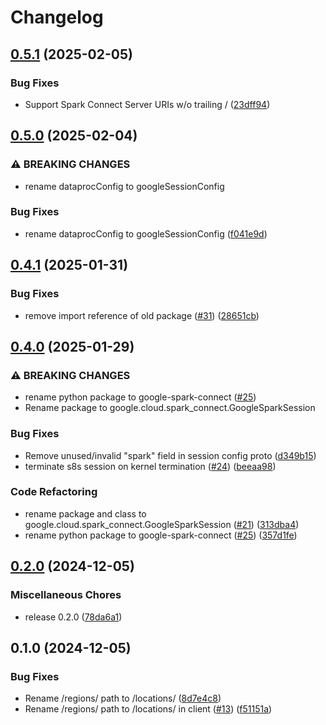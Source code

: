# Changelog

## [0.5.1](https://github.com/GoogleCloudDataproc/dataproc-spark-connect-python/compare/v0.5.0...v0.5.1) (2025-02-05)


### Bug Fixes

* Support Spark Connect Server URIs w/o trailing / ([23dff94](https://github.com/GoogleCloudDataproc/dataproc-spark-connect-python/commit/23dff94c204548a61efd49d33f7525efc27d186b))

## [0.5.0](https://github.com/GoogleCloudDataproc/dataproc-spark-connect-python/compare/v0.4.1...v0.5.0) (2025-02-04)


### ⚠ BREAKING CHANGES

* rename dataprocConfig to googleSessionConfig

### Bug Fixes

* rename dataprocConfig to googleSessionConfig ([f041e9d](https://github.com/GoogleCloudDataproc/dataproc-spark-connect-python/commit/f041e9d857d33634361bf2399a2f8b7790d04a76))

## [0.4.1](https://github.com/GoogleCloudDataproc/dataproc-spark-connect-python/compare/v0.4.0...v0.4.1) (2025-01-31)


### Bug Fixes

* remove import reference of old package ([#31](https://github.com/GoogleCloudDataproc/dataproc-spark-connect-python/issues/31)) ([28651cb](https://github.com/GoogleCloudDataproc/dataproc-spark-connect-python/commit/28651cb78ebb2c8bc7910afd0c17d8081e7d78f5))

## [0.4.0](https://github.com/GoogleCloudDataproc/dataproc-spark-connect-python/compare/v0.2.0...v0.4.0) (2025-01-29)


### ⚠ BREAKING CHANGES

* rename python package to google-spark-connect ([#25](https://github.com/GoogleCloudDataproc/dataproc-spark-connect-python/issues/25))
* Rename package to google.cloud.spark_connect.GoogleSparkSession

### Bug Fixes

* Remove unused/invalid "spark" field in session config proto ([d349b15](https://github.com/GoogleCloudDataproc/dataproc-spark-connect-python/commit/d349b159e7f00072f4003830246815a23b86d3be))
* terminate s8s session on kernel termination ([#24](https://github.com/GoogleCloudDataproc/dataproc-spark-connect-python/issues/24)) ([beeaa98](https://github.com/GoogleCloudDataproc/dataproc-spark-connect-python/commit/beeaa98ef60fa6f92c490ba0e8a69945c8bbf0b4))


### Code Refactoring

* rename package and class to google.cloud.spark_connect.GoogleSparkSession ([#21](https://github.com/GoogleCloudDataproc/dataproc-spark-connect-python/issues/21)) ([313dba4](https://github.com/GoogleCloudDataproc/dataproc-spark-connect-python/commit/313dba423f80c5b15535a40e239db1ab6e886ace))
* rename python package to google-spark-connect ([#25](https://github.com/GoogleCloudDataproc/dataproc-spark-connect-python/issues/25)) ([357d1fe](https://github.com/GoogleCloudDataproc/dataproc-spark-connect-python/commit/357d1fe8383040e506a251aa7b3af99a07752058))

## [0.2.0](https://github.com/GoogleCloudDataproc/dataproc-spark-connect-python/compare/v0.1.0...v0.2.0) (2024-12-05)


### Miscellaneous Chores

* release 0.2.0 ([78da6a1](https://github.com/GoogleCloudDataproc/dataproc-spark-connect-python/commit/78da6a180cfed022e66b53c642f025e5c015af1f))

## 0.1.0 (2024-12-05)


### Bug Fixes

* Rename /regions/ path to /locations/ ([8d7e4c8](https://github.com/GoogleCloudDataproc/dataproc-spark-connect-python/commit/8d7e4c88497eebb06949c6319b0e995a3f27ef0b))
* Rename /regions/ path to /locations/ in client ([#13](https://github.com/GoogleCloudDataproc/dataproc-spark-connect-python/issues/13)) ([f51151a](https://github.com/GoogleCloudDataproc/dataproc-spark-connect-python/commit/f51151a4f0eb63af9c593881f199a01a9c004023))
